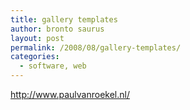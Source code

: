```yaml
---
title: gallery templates
author: bronto saurus
layout: post
permalink: /2008/08/gallery-templates/
categories:
  - software, web
---
```

<a href="http://www.paulvanroekel.nl/" target="_blank" >http://www.paulvanroekel.nl/</a>